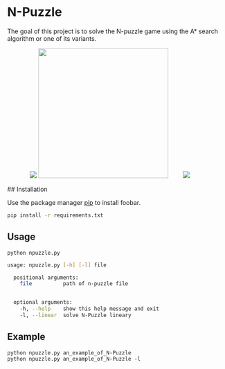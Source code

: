 # N-Puzzle

The goal of this project is to solve the N-puzzle game using the A* search algorithm or one of its variants.


<p align="center">
    <img src="https://miro.medium.com/max/420/1*HppvOLfDxXqQRFn0Cv2dHQ.gif" >
    <img width= "300" src="https://upload.wikimedia.org/wikipedia/commons/f/f9/Greedy-search-path.gif" >
    <img src="https://miro.medium.com/max/420/1*2jRCHqAbTCY7W7oG5ntMOQ.gif" hspace="30">
</p>
## Installation

Use the package manager [pip](https://pip.pypa.io/en/stable/) to install foobar.

```bash
pip install -r requirements.txt
```

## Usage

```python npuzzle.py```

```bash
usage: npuzzle.py [-h] [-l] file

  positional arguments:
    file          path of n-puzzle file


  optional arguments:
    -h, --help    show this help message and exit
    -l, --linear  solve N-Puzzle lineary

```

## Example

```
python npuzzle.py an_example_of_N-Puzzle
python npuzzle.py an_example_of_N-Puzzle -l
```
